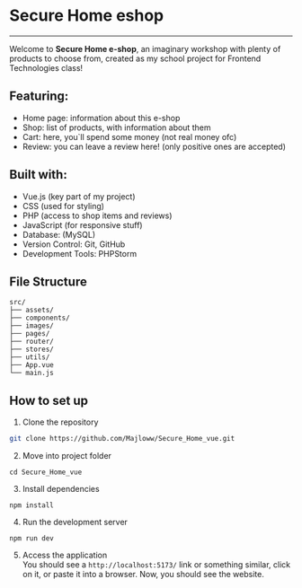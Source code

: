 # Secure Home eshop

---

Welcome to **Secure Home e-shop**, an imaginary workshop with plenty of products to choose from, created as my school project for Frontend Technologies class!

## Featuring:

- Home page: information about this e-shop
- Shop: list of products, with information about them
- Cart: here, you`ll spend some money (not real money ofc)
- Review: you can leave a review here! (only positive ones are accepted)

## Built with:

- Vue.js (key part of my project)
- CSS (used for styling)
- PHP (access to shop items and reviews)
- JavaScript (for responsive stuff)
- Database: (MySQL)
- Version Control: Git, GitHub
- Development Tools: PHPStorm

## File Structure

```
src/
├── assets/
├── components/
├── images/
├── pages/
├── router/
├── stores/
├── utils/
├── App.vue
└── main.js
```

## How to set up

1. Clone the repository
```bash
git clone https://github.com/Majloww/Secure_Home_vue.git
```
2. Move into project folder
```
cd Secure_Home_vue
```
3. Install dependencies
```
npm install
```
4. Run the development server
```
npm run dev
```
5. Access the application<br>
You should see a `http://localhost:5173/` link or something similar, click on it, or paste it into a browser. Now, you should see the website.
